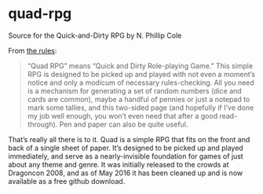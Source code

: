 # quad-rpg
Source for the Quick-and-Dirty RPG by N. Phillip Cole

From [the rules](./quadrpg.md):

> “Quad RPG” means “Quick and Dirty Role-playing Game.” This simple RPG is designed to be picked up and played with not even a moment’s notice and only a modicum of necessary rules-checking. All you need is a mechanism for generating a set of random numbers (dice and cards are common), maybe a handful of pennies or just a notepad to mark some tallies, and this two-sided page (and hopefully if I’ve done my job well enough, you won’t even need that after a good read-through). Pen and paper can also be quite useful.

That’s really all there is to it. Quad is a simple RPG that fits on the front and back of a single sheet of paper. It’s designed to be picked up and played immediately, and serve as a nearly-invisible foundation for games of just about any theme and genre. It was initially released to the crowds at Dragoncon 2008, and as of May 2016 it has been cleaned up and is now available as a free github download.